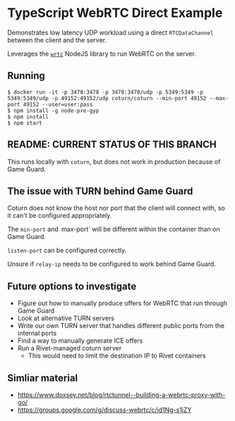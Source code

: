 # TypeScript WebRTC Direct Example

Demonstrates low latency UDP workload using a direct `RTCDataChannel` between the client and the server.

Leverages the [`wrtc`](https://www.npmjs.com/package/wrtc) NodeJS library to run WebRTC on the server.

## Running

```
$ docker run -it -p 3478:3478 -p 3478:3478/udp -p 5349:5349 -p 5349:5349/udp -p 49152:49152/udp coturn/coturn --min-port 49152 --max-port 49152 --user=user:pass
$ npm install -g node-pre-gyp
$ npm install
$ npm start
```

## README: CURRENT STATUS OF THIS BRANCH

This runs locally with `coturn`, but does not work in production because of Game Guard.

## The issue with TURN behind Game Guard

Coturn does not know the host nor port that the client will connect with, so it can't be configured appropriately.

The `min-port` and` `max-port` will be different within the container than on Game Guard.

`listen-port` can be configured correctly.

Unsure if `relay-ip` needs to be configured to work behind Game Guard.

## Future options to investigate

- Figure out how to manually produce offers for WebRTC that run through Game Guard
- Look at alternative TURN servers
- Write our own TURN server that handles different public ports from the internal ports
- Find a way to manually generate ICE offers
- Run a Rivet-managed coturn server
    - This would need to limit the destination IP to Rivet containers

## Simliar material

- https://www.doxsey.net/blog/rtctunnel--building-a-webrtc-proxy-with-go/
- https://groups.google.com/g/discuss-webrtc/c/id1Ng-s1jZY

